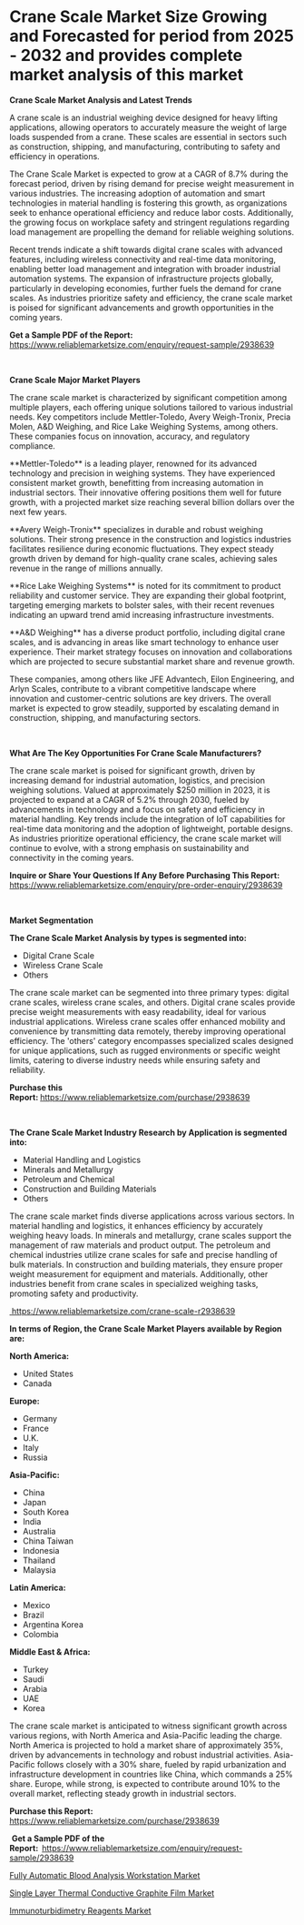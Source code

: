 <p><h1>Crane Scale Market Size Growing and Forecasted for period from 2025 - 2032 and provides complete market analysis of this market</h1></p><p><strong>Crane Scale Market Analysis and Latest Trends</strong></p>
<p><p>A crane scale is an industrial weighing device designed for heavy lifting applications, allowing operators to accurately measure the weight of large loads suspended from a crane. These scales are essential in sectors such as construction, shipping, and manufacturing, contributing to safety and efficiency in operations.</p><p>The Crane Scale Market is expected to grow at a CAGR of 8.7% during the forecast period, driven by rising demand for precise weight measurement in various industries. The increasing adoption of automation and smart technologies in material handling is fostering this growth, as organizations seek to enhance operational efficiency and reduce labor costs. Additionally, the growing focus on workplace safety and stringent regulations regarding load management are propelling the demand for reliable weighing solutions.</p><p>Recent trends indicate a shift towards digital crane scales with advanced features, including wireless connectivity and real-time data monitoring, enabling better load management and integration with broader industrial automation systems. The expansion of infrastructure projects globally, particularly in developing economies, further fuels the demand for crane scales. As industries prioritize safety and efficiency, the crane scale market is poised for significant advancements and growth opportunities in the coming years.</p></p>
<p><strong>Get a Sample PDF of the Report:&nbsp;</strong> <a href="https://www.reliablemarketsize.com/enquiry/request-sample/2938639?utm_campaign=1197&utm_medium=2&utm_source=Github&utm_content=ia&utm_term=15032025&utm_id=crane-scale">https://www.reliablemarketsize.com/enquiry/request-sample/2938639</a></p>
<p>&nbsp;</p>
<p><strong>Crane Scale Major Market Players</strong></p>
<p><p>The crane scale market is characterized by significant competition among multiple players, each offering unique solutions tailored to various industrial needs. Key competitors include Mettler-Toledo, Avery Weigh-Tronix, Precia Molen, A&D Weighing, and Rice Lake Weighing Systems, among others. These companies focus on innovation, accuracy, and regulatory compliance.</p><p>**Mettler-Toledo** is a leading player, renowned for its advanced technology and precision in weighing systems. They have experienced consistent market growth, benefitting from increasing automation in industrial sectors. Their innovative offering positions them well for future growth, with a projected market size reaching several billion dollars over the next few years.</p><p>**Avery Weigh-Tronix** specializes in durable and robust weighing solutions. Their strong presence in the construction and logistics industries facilitates resilience during economic fluctuations. They expect steady growth driven by demand for high-quality crane scales, achieving sales revenue in the range of millions annually.</p><p>**Rice Lake Weighing Systems** is noted for its commitment to product reliability and customer service. They are expanding their global footprint, targeting emerging markets to bolster sales, with their recent revenues indicating an upward trend amid increasing infrastructure investments.</p><p>**A&D Weighing** has a diverse product portfolio, including digital crane scales, and is advancing in areas like smart technology to enhance user experience. Their market strategy focuses on innovation and collaborations which are projected to secure substantial market share and revenue growth.</p><p>These companies, among others like JFE Advantech, Eilon Engineering, and Arlyn Scales, contribute to a vibrant competitive landscape where innovation and customer-centric solutions are key drivers. The overall market is expected to grow steadily, supported by escalating demand in construction, shipping, and manufacturing sectors.</p></p>
<p>&nbsp;</p>
<p><strong>What Are The Key Opportunities For Crane Scale Manufacturers?</strong></p>
<p><p>The crane scale market is poised for significant growth, driven by increasing demand for industrial automation, logistics, and precision weighing solutions. Valued at approximately $250 million in 2023, it is projected to expand at a CAGR of 5.2% through 2030, fueled by advancements in technology and a focus on safety and efficiency in material handling. Key trends include the integration of IoT capabilities for real-time data monitoring and the adoption of lightweight, portable designs. As industries prioritize operational efficiency, the crane scale market will continue to evolve, with a strong emphasis on sustainability and connectivity in the coming years.</p></p>
<p><strong>Inquire or Share Your Questions If Any Before Purchasing This Report:</strong> <a href="https://www.reliablemarketsize.com/enquiry/pre-order-enquiry/2938639?utm_campaign=1197&utm_medium=2&utm_source=Github&utm_content=ia&utm_term=15032025&utm_id=crane-scale">https://www.reliablemarketsize.com/enquiry/pre-order-enquiry/2938639</a></p>
<p>&nbsp;</p>
<p><strong>Market Segmentation</strong></p>
<p><strong>The Crane Scale Market Analysis by types is segmented into:</strong></p>
<p><ul><li>Digital Crane Scale</li><li>Wireless Crane Scale</li><li>Others</li></ul></p>
<p><p>The crane scale market can be segmented into three primary types: digital crane scales, wireless crane scales, and others. Digital crane scales provide precise weight measurements with easy readability, ideal for various industrial applications. Wireless crane scales offer enhanced mobility and convenience by transmitting data remotely, thereby improving operational efficiency. The 'others' category encompasses specialized scales designed for unique applications, such as rugged environments or specific weight limits, catering to diverse industry needs while ensuring safety and reliability.</p></p>
<p><strong>Purchase this Report:&nbsp;</strong><a href="https://www.reliablemarketsize.com/purchase/2938639?utm_campaign=1197&utm_medium=2&utm_source=Github&utm_content=ia&utm_term=15032025&utm_id=crane-scale">https://www.reliablemarketsize.com/purchase/2938639</a></p>
<p>&nbsp;</p>
<p><strong>The Crane Scale Market Industry Research by Application is segmented into:</strong></p>
<p><ul><li>Material Handling and Logistics</li><li>Minerals and Metallurgy</li><li>Petroleum and Chemical</li><li>Construction and Building Materials</li><li>Others</li></ul></p>
<p><p>The crane scale market finds diverse applications across various sectors. In material handling and logistics, it enhances efficiency by accurately weighing heavy loads. In minerals and metallurgy, crane scales support the management of raw materials and product output. The petroleum and chemical industries utilize crane scales for safe and precise handling of bulk materials. In construction and building materials, they ensure proper weight measurement for equipment and materials. Additionally, other industries benefit from crane scales in specialized weighing tasks, promoting safety and productivity.</p></p>
<p><a href="https://www.reliablemarketsize.com/crane-scale-r2938639?utm_campaign=1197&utm_medium=2&utm_source=Github&utm_content=ia&utm_term=15032025&utm_id=crane-scale">&nbsp;https://www.reliablemarketsize.com/crane-scale-r2938639</a></p>
<p><strong>In terms of Region, the Crane Scale Market Players available by Region are:</strong></p>
<p>
    <p> <strong> North America: </strong>
        <ul>
            <li>United States</li>
            <li>Canada</li>
        </ul>
        </p> 
    <p> <strong> Europe: </strong>
        <ul>
            <li>Germany</li>
            <li>France</li>
            <li>U.K.</li>
            <li>Italy</li>
            <li>Russia</li>
        </ul>
        </p> 
    <p> <strong> Asia-Pacific: </strong>
        <ul>
            <li>China</li>
            <li>Japan</li>
            <li>South Korea</li>
            <li>India</li>
            <li>Australia</li>
            <li>China Taiwan</li>
            <li>Indonesia</li>
            <li>Thailand</li>
            <li>Malaysia</li>
        </ul>
        </p> 
    <p> <strong> Latin America: </strong>
        <ul>
            <li>Mexico</li>
            <li>Brazil</li>
            <li>Argentina Korea</li>
            <li>Colombia</li>
        </ul>
        </p> 
    <p> <strong> Middle East & Africa: </strong>
        <ul>
            <li>Turkey</li>
            <li>Saudi</li>
            <li>Arabia</li>
            <li>UAE</li>
            <li>Korea</li>
        </ul>
    </p>
    </p>
<p><p>The crane scale market is anticipated to witness significant growth across various regions, with North America and Asia-Pacific leading the charge. North America is projected to hold a market share of approximately 35%, driven by advancements in technology and robust industrial activities. Asia-Pacific follows closely with a 30% share, fueled by rapid urbanization and infrastructure development in countries like China, which commands a 25% share. Europe, while strong, is expected to contribute around 10% to the overall market, reflecting steady growth in industrial sectors.</p></p>
<p><strong>Purchase this Report: </strong><a href="https://www.reliablemarketsize.com/purchase/2938639?utm_campaign=1197&utm_medium=2&utm_source=Github&utm_content=ia&utm_term=15032025&utm_id=crane-scale">https://www.reliablemarketsize.com/purchase/2938639</a></p>
<p>&nbsp;<strong>Get a Sample PDF of the Report:&nbsp;&nbsp;</strong><a href="https://www.reliablemarketsize.com/enquiry/request-sample/2938639?utm_campaign=1197&utm_medium=2&utm_source=Github&utm_content=ia&utm_term=15032025&utm_id=crane-scale">https://www.reliablemarketsize.com/enquiry/request-sample/2938639</a></p>
<p><strong></strong></p>
<p><p><a href="https://github.com/prosalinda88/Market-Research-Report-List-7/blob/main/fully-automatic-blood-analysis-workstation-market.md?utm_campaign=1197&utm_medium=2&utm_source=Github&utm_content=ia&utm_term=15032025&utm_id=crane-scale">Fully Automatic Blood Analysis Workstation Market</a></p><p><a href="https://github.com/andulanick3/Market-Research-Report-List-1/blob/main/single-layer-thermal-conductive-graphite-film-market.md?utm_campaign=1197&utm_medium=2&utm_source=Github&utm_content=ia&utm_term=15032025&utm_id=crane-scale">Single Layer Thermal Conductive Graphite Film Market</a></p><p><a href="https://github.com/kakeryttri0c/Market-Research-Report-List-1/blob/main/immunoturbidimetry-reagents-market.md?utm_campaign=1197&utm_medium=2&utm_source=Github&utm_content=ia&utm_term=15032025&utm_id=crane-scale">Immunoturbidimetry Reagents Market</a></p></p>